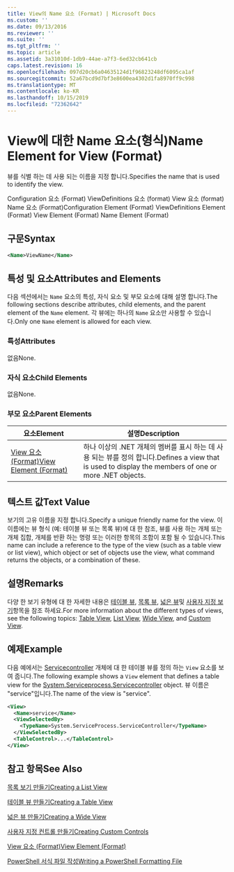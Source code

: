 ```yaml
---
title: View의 Name 요소 (Format) | Microsoft Docs
ms.custom: ''
ms.date: 09/13/2016
ms.reviewer: ''
ms.suite: ''
ms.tgt_pltfrm: ''
ms.topic: article
ms.assetid: 3a31010d-1db9-44ae-a7f3-6ed32cb641cb
caps.latest.revision: 16
ms.openlocfilehash: 097d20cb6a04635124d1f96823248df6095ca1af
ms.sourcegitcommit: 52a67bcd9d7bf3e8600ea4302d1fa8970ff9c998
ms.translationtype: MT
ms.contentlocale: ko-KR
ms.lasthandoff: 10/15/2019
ms.locfileid: "72362642"
---
```

# <a name="name-element-for-view-format"></a><span data-ttu-id="50b8e-102">View에 대한 Name 요소(형식)</span><span class="sxs-lookup"><span data-stu-id="50b8e-102">Name Element for View (Format)</span></span>

<span data-ttu-id="50b8e-103">뷰를 식별 하는 데 사용 되는 이름을 지정 합니다.</span><span class="sxs-lookup"><span data-stu-id="50b8e-103">Specifies the name that is used to identify the view.</span></span>

<span data-ttu-id="50b8e-104">Configuration 요소 (Format) ViewDefinitions 요소 (format) View 요소 (format) Name 요소 (Format)</span><span class="sxs-lookup"><span data-stu-id="50b8e-104">Configuration Element (Format) ViewDefinitions Element (Format) View Element (Format) Name Element (Format)</span></span>

## <a name="syntax"></a><span data-ttu-id="50b8e-105">구문</span><span class="sxs-lookup"><span data-stu-id="50b8e-105">Syntax</span></span>

```xml
<Name>ViewName</Name>
```

## <a name="attributes-and-elements"></a><span data-ttu-id="50b8e-106">특성 및 요소</span><span class="sxs-lookup"><span data-stu-id="50b8e-106">Attributes and Elements</span></span>

<span data-ttu-id="50b8e-107">다음 섹션에서는 `Name` 요소의 특성, 자식 요소 및 부모 요소에 대해 설명 합니다.</span><span class="sxs-lookup"><span data-stu-id="50b8e-107">The following sections describe attributes, child elements, and the parent element of the `Name` element.</span></span> <span data-ttu-id="50b8e-108">각 뷰에는 하나의 `Name` 요소만 사용할 수 있습니다.</span><span class="sxs-lookup"><span data-stu-id="50b8e-108">Only one `Name` element is allowed for each view.</span></span>

### <a name="attributes"></a><span data-ttu-id="50b8e-109">특성</span><span class="sxs-lookup"><span data-stu-id="50b8e-109">Attributes</span></span>

<span data-ttu-id="50b8e-110">없음</span><span class="sxs-lookup"><span data-stu-id="50b8e-110">None.</span></span>

### <a name="child-elements"></a><span data-ttu-id="50b8e-111">자식 요소</span><span class="sxs-lookup"><span data-stu-id="50b8e-111">Child Elements</span></span>

<span data-ttu-id="50b8e-112">없음</span><span class="sxs-lookup"><span data-stu-id="50b8e-112">None.</span></span>

### <a name="parent-elements"></a><span data-ttu-id="50b8e-113">부모 요소</span><span class="sxs-lookup"><span data-stu-id="50b8e-113">Parent Elements</span></span>

|<span data-ttu-id="50b8e-114">요소</span><span class="sxs-lookup"><span data-stu-id="50b8e-114">Element</span></span>|<span data-ttu-id="50b8e-115">설명</span><span class="sxs-lookup"><span data-stu-id="50b8e-115">Description</span></span>|
|-------------|-----------------|
|[<span data-ttu-id="50b8e-116">View 요소 (Format)</span><span class="sxs-lookup"><span data-stu-id="50b8e-116">View Element (Format)</span></span>](./view-element-format.md)|<span data-ttu-id="50b8e-117">하나 이상의 .NET 개체의 멤버를 표시 하는 데 사용 되는 뷰를 정의 합니다.</span><span class="sxs-lookup"><span data-stu-id="50b8e-117">Defines a view that is used to display the members of one or more .NET objects.</span></span>|

## <a name="text-value"></a><span data-ttu-id="50b8e-118">텍스트 값</span><span class="sxs-lookup"><span data-stu-id="50b8e-118">Text Value</span></span>

<span data-ttu-id="50b8e-119">보기의 고유 이름을 지정 합니다.</span><span class="sxs-lookup"><span data-stu-id="50b8e-119">Specify a unique friendly name for the view.</span></span> <span data-ttu-id="50b8e-120">이 이름에는 뷰 형식 (예: 테이블 뷰 또는 목록 뷰)에 대 한 참조, 뷰를 사용 하는 개체 또는 개체 집합, 개체를 반환 하는 명령 또는 이러한 항목의 조합이 포함 될 수 있습니다.</span><span class="sxs-lookup"><span data-stu-id="50b8e-120">This name can include a reference to the type of the view (such as a table view or list view), which object or set of objects use the view, what command returns the objects, or a combination of these.</span></span>

## <a name="remarks"></a><span data-ttu-id="50b8e-121">설명</span><span class="sxs-lookup"><span data-stu-id="50b8e-121">Remarks</span></span>

<span data-ttu-id="50b8e-122">다양 한 보기 유형에 대 한 자세한 내용은 [테이블 뷰](./creating-a-table-view.md), [목록 뷰](./creating-a-list-view.md), [넓은 뷰](./creating-a-wide-view.md)및 [사용자 지정 보기](./creating-custom-controls.md)항목을 참조 하세요.</span><span class="sxs-lookup"><span data-stu-id="50b8e-122">For more information about the different types of views, see the following topics: [Table View](./creating-a-table-view.md), [List View](./creating-a-list-view.md), [Wide View](./creating-a-wide-view.md), and [Custom View](./creating-custom-controls.md).</span></span>

## <a name="example"></a><span data-ttu-id="50b8e-123">예제</span><span class="sxs-lookup"><span data-stu-id="50b8e-123">Example</span></span>

<span data-ttu-id="50b8e-124">다음 예에서는 [Servicecontroller](/dotnet/api/System.ServiceProcess.ServiceController) 개체에 대 한 테이블 뷰를 정의 하는 `View` 요소를 보여 줍니다.</span><span class="sxs-lookup"><span data-stu-id="50b8e-124">The following example shows a `View` element that defines a table view for the [System.Serviceprocess.Servicecontroller](/dotnet/api/System.ServiceProcess.ServiceController) object.</span></span> <span data-ttu-id="50b8e-125">뷰 이름은 "service"입니다.</span><span class="sxs-lookup"><span data-stu-id="50b8e-125">The name of the view is "service".</span></span>

```xml
<View>
  <Name>service</Name>
  <ViewSelectedBy>
    <TypeName>System.ServiceProcess.ServiceController</TypeName>
  </ViewSelectedBy>
  <TableControl>...</TableControl>
</View>

```

## <a name="see-also"></a><span data-ttu-id="50b8e-126">참고 항목</span><span class="sxs-lookup"><span data-stu-id="50b8e-126">See Also</span></span>

[<span data-ttu-id="50b8e-127">목록 보기 만들기</span><span class="sxs-lookup"><span data-stu-id="50b8e-127">Creating a List View</span></span>](./creating-a-list-view.md)

[<span data-ttu-id="50b8e-128">테이블 뷰 만들기</span><span class="sxs-lookup"><span data-stu-id="50b8e-128">Creating a Table View</span></span>](./creating-a-table-view.md)

[<span data-ttu-id="50b8e-129">넓은 뷰 만들기</span><span class="sxs-lookup"><span data-stu-id="50b8e-129">Creating a Wide View</span></span>](./creating-a-wide-view.md)

[<span data-ttu-id="50b8e-130">사용자 지정 컨트롤 만들기</span><span class="sxs-lookup"><span data-stu-id="50b8e-130">Creating Custom Controls</span></span>](./creating-custom-controls.md)

[<span data-ttu-id="50b8e-131">View 요소 (Format)</span><span class="sxs-lookup"><span data-stu-id="50b8e-131">View Element (Format)</span></span>](./view-element-format.md)

[<span data-ttu-id="50b8e-132">PowerShell 서식 파일 작성</span><span class="sxs-lookup"><span data-stu-id="50b8e-132">Writing a PowerShell Formatting File</span></span>](./writing-a-powershell-formatting-file.md)

